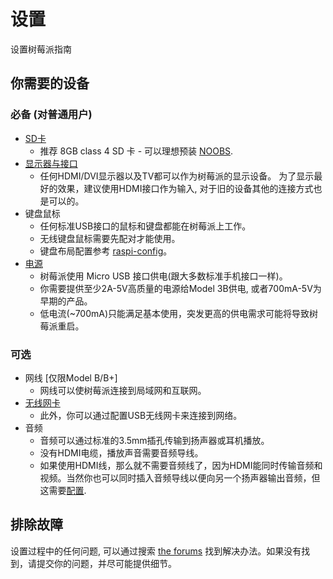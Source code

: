 # 设置

设置树莓派指南

## 你需要的设备

### 必备 (对普通用户)

- [SD卡](../installation/sd-cards.md)
    - 推荐 8GB class 4 SD 卡 - 可以理想预装 [NOOBS](../installation/noobs.md).
- [显示器与接口](monitor-connection.md)
    - 任何HDMI/DVI显示器以及TV都可以作为树莓派的显示设备。 为了显示最好的效果，建议使用HDMI接口作为输入, 对于旧的设备其他的连接方式也是可以的。
- 键盘鼠标
    - 任何标准USB接口的鼠标和键盘都能在树莓派上工作。
    - 无线键盘鼠标需要先配对才能使用。
    - 键盘布局配置参考 [raspi-config](../configuration/raspi-config.md)。
- [电源](../hardware/raspberrypi/power/README.md)
    - 树莓派使用 Micro USB 接口供电(跟大多数标准手机接口一样)。
    - 你需要提供至少2A-5V高质量的电源给Model 3B供电, 或者700mA-5V为早期的产品。
    - 低电流(~700mA)只能满足基本使用，突发更高的供电需求可能将导致树莓派重启。

### 可选

- 网线 [仅限Model B/B+]
    - 网线可以使树莓派连接到局域网和互联网。
- [无线网卡](../configuration/wireless/README.md)
    - 此外，你可以通过配置USB无线网卡来连接到网络。
- 音频
    - 音频可以通过标准的3.5mm插孔传输到扬声器或耳机播放。
    - 没有HDMI电缆，播放声音需要音频导线。
    - 如果使用HDMI线，那么就不需要音频线了，因为HDMI能同时传输音频和视频。当然你也可以同时插入音频导线以便向另一个扬声器输出音频，但这需要[配置](../configuration/audio-config.md).

## 排除故障

设置过程中的任何问题, 可以通过搜索 [the forums](https://www.raspberrypi.org/forums/) 找到解决办法。如果没有找到，请提交你的问题，并尽可能提供细节。
